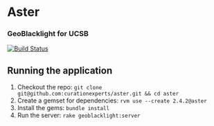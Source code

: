 # Aster
### GeoBlacklight for UCSB
[![Build Status](https://travis-ci.org/curationexperts/aster.svg?branch=master)](https://travis-ci.org/curationexperts/aster)
## Running the application

1. Checkout the repo: 
  `git clone git@github.com:curationexperts/aster.git && cd aster`
1. Create a gemset for dependencies: 
  `rvm use --create 2.4.2@aster`
1. Install the gems: 
  `bundle install` 
1. Run the server: 
  `rake geoblacklight:server`
